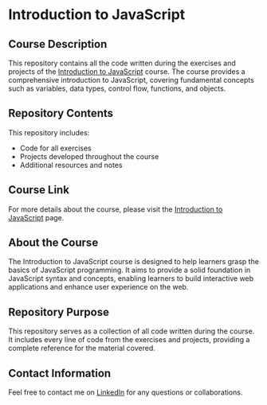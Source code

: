 # Introduction to JavaScript

## Course Description

This repository contains all the code written during the exercises and projects of the [Introduction to JavaScript](https://www.codecademy.com/learn/introduction-to-javascript) course. The course provides a comprehensive introduction to JavaScript, covering fundamental concepts such as variables, data types, control flow, functions, and objects.

## Repository Contents

This repository includes:

- Code for all exercises
- Projects developed throughout the course
- Additional resources and notes

## Course Link

For more details about the course, please visit the [Introduction to JavaScript](https://www.codecademy.com/learn/introduction-to-javascript) page.

## About the Course

The Introduction to JavaScript course is designed to help learners grasp the basics of JavaScript programming. It aims to provide a solid foundation in JavaScript syntax and concepts, enabling learners to build interactive web applications and enhance user experience on the web.

## Repository Purpose

This repository serves as a collection of all code written during the course. It includes every line of code from the exercises and projects, providing a complete reference for the material covered.

## Contact Information

Feel free to contact me on [LinkedIn](https://www.linkedin.com/in/ruifernpereira/) for any questions or collaborations.
